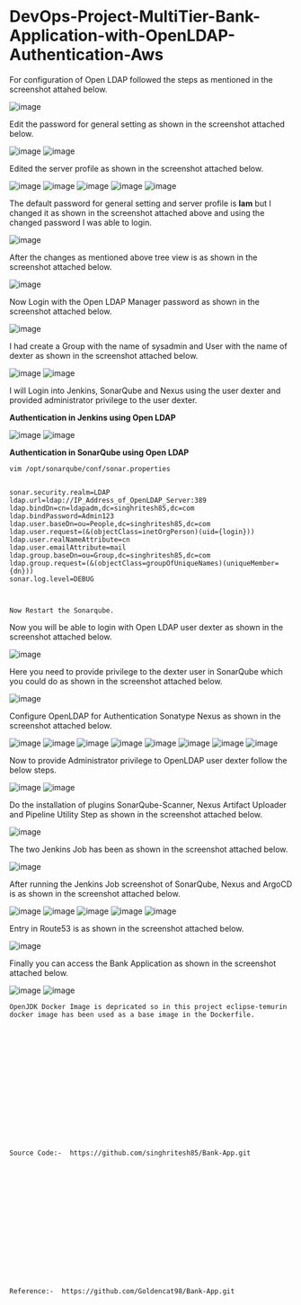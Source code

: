 # DevOps-Project-MultiTier-Bank-Application-with-OpenLDAP-Authentication-Aws

For configuration of Open LDAP followed the steps as mentioned in the screenshot attahed below.

![image](https://github.com/user-attachments/assets/9f4cdfac-4f35-466e-8bed-2dce5a17cf2c)

Edit the password for general setting as shown in the screenshot attached below.

![image](https://github.com/user-attachments/assets/bd7e3029-88a0-43a1-8847-c813d876e95d)
![image](https://github.com/user-attachments/assets/7f7c663b-60cb-4ecc-948a-bee85434a591)

Edited the server profile as shown in the screenshot attached below.

![image](https://github.com/user-attachments/assets/30103dfc-fb2b-4910-b868-d38e11a9c72e)
![image](https://github.com/user-attachments/assets/7e2a37b0-5448-4adf-b82d-b7756acb7418)
![image](https://github.com/user-attachments/assets/b4fb6cfa-1034-47ab-86d8-9ad36eb8eefd)
![image](https://github.com/user-attachments/assets/83aa6047-e7e7-4aad-97e5-9ef6c6524294)
![image](https://github.com/user-attachments/assets/e657b626-485d-4188-9a16-cf87dc697023)

The default password for general setting and server profile is **lam** but I changed it as shown in the screenshot attached above and using the changed password I was able to login.

![image](https://github.com/user-attachments/assets/3242ca94-1464-4c94-8b3b-080441af4815)

After the changes as mentioned above tree view is as shown in the screenshot attached below.

![image](https://github.com/user-attachments/assets/545dd316-322a-4a60-a89a-ce64be457a12)

Now Login with the Open LDAP Manager password as shown in the screenshot attached below.

![image](https://github.com/user-attachments/assets/abb4d59b-bde7-42d1-9bbc-7519fa09686d)

I had create a Group with the name of sysadmin and User with the name of dexter as shown in the screenshot attached below.

![image](https://github.com/user-attachments/assets/8016e788-4a09-45f2-943e-187611626b1d)
![image](https://github.com/user-attachments/assets/b6df4214-0a3a-4e6b-98e2-5ddaa3c796c4)

I will Login into Jenkins, SonarQube and Nexus using the user dexter and provided administrator privilege to the user dexter.

**Authentication in Jenkins using Open LDAP**

![image](https://github.com/user-attachments/assets/f41c3ed7-1499-4582-852a-213a0958e34b)
![image](https://github.com/user-attachments/assets/9c5c1873-9000-4042-b47f-4add34943d32)

**Authentication in SonarQube using Open LDAP**
```
vim /opt/sonarqube/conf/sonar.properties             


sonar.security.realm=LDAP
ldap.url=ldap://IP_Address_of_OpenLDAP_Server:389                                           
ldap.bindDn=cn=ldapadm,dc=singhritesh85,dc=com
ldap.bindPassword=Admin123
ldap.user.baseDn=ou=People,dc=singhritesh85,dc=com
ldap.user.request=(&(objectClass=inetOrgPerson)(uid={login}))
ldap.user.realNameAttribute=cn
ldap.user.emailAttribute=mail
ldap.group.baseDn=ou=Group,dc=singhritesh85,dc=com
ldap.group.request=(&(objectClass=groupOfUniqueNames)(uniqueMember={dn}))
sonar.log.level=DEBUG



Now Restart the Sonarqube.
```
Now you will be able to login with Open LDAP user dexter as shown in the screenshot attached below.

![image](https://github.com/user-attachments/assets/34576962-84e1-4df2-95f1-05453abf6a10)

Here you need to provide privilege to the dexter user in SonarQube which you could do as shown in the screenshot attached below.

![image](https://github.com/user-attachments/assets/144880f9-3101-4c52-8cff-e3f973388f33)

Configure OpenLDAP for Authentication Sonatype Nexus as shown in the screenshot attached below.

![image](https://github.com/user-attachments/assets/e3ae82b1-4f70-49c3-b9bf-6de998931861)
![image](https://github.com/user-attachments/assets/973f2041-2b36-4149-a8cc-c3f83ff1747e)
![image](https://github.com/user-attachments/assets/1bc25af7-a5c9-47ba-8eb2-b0f6905b8249)
![image](https://github.com/user-attachments/assets/9d8e912f-887f-4726-a509-50f969464474)
![image](https://github.com/user-attachments/assets/3cc37fd7-0f87-461d-93d0-f16668e4823b)
![image](https://github.com/user-attachments/assets/99015568-3ea0-4536-a53c-6fd697344aa2)
![image](https://github.com/user-attachments/assets/05369024-9568-4d28-b0b1-da2755f1d7f5)
![image](https://github.com/user-attachments/assets/a6862157-6f6f-4577-b6db-8c16e8b1ab10)

Now to provide Administrator privilege to OpenLDAP user dexter follow the below steps.

![image](https://github.com/user-attachments/assets/22307996-3e97-4a2f-8b19-ee19b05f9cad)
![image](https://github.com/user-attachments/assets/bac67c91-7cb2-4616-b5ac-756dc863acc8)

Do the installation of plugins SonarQube-Scanner, Nexus Artifact Uploader and Pipeline Utility Step as shown in the screenshot attached below.

![image](https://github.com/user-attachments/assets/9ed5824b-3189-46f2-8ca3-d404cc3111d3)

The two Jenkins Job has been as shown in the screenshot attached below.

![image](https://github.com/user-attachments/assets/87deb1e0-c383-44ef-8465-6ccba516db0e)

After running the Jenkins Job screenshot of SonarQube, Nexus and ArgoCD is as shown in the screenshot attached below.

![image](https://github.com/user-attachments/assets/ba35ca31-026b-4a77-9f9b-13709132db72)
![image](https://github.com/user-attachments/assets/e110e3a8-5afd-410d-8961-36b696ce22bf)
![image](https://github.com/user-attachments/assets/bc4565ab-52dc-4b72-a1e3-a0a76cfcb3fa)
![image](https://github.com/user-attachments/assets/10caca58-ee3f-4cde-bd35-6683ea0a5c9a)
![image](https://github.com/user-attachments/assets/9a3748ee-fc4c-40fb-83dc-2266eb936dff)

Entry in Route53 is as shown in the screenshot attached below.

![image](https://github.com/user-attachments/assets/f3fdc480-4ee2-4e8a-a4b3-c6faff58eb6a)

Finally you can access the Bank Application as shown in the screenshot attached below.

![image](https://github.com/user-attachments/assets/73f2f526-bb5e-43e8-8b8e-1d7414cc806c)
![image](https://github.com/user-attachments/assets/e84c3cb9-886c-48f1-80f1-7cdb99c6ab38)


```
OpenJDK Docker Image is depricated so in this project eclipse-temurin docker image has been used as a base image in the Dockerfile. 
```

<br><br/>
<br><br/>
<br><br/>
<br><br/>
<br><br/>
<br><br/>
```
Source Code:-  https://github.com/singhritesh85/Bank-App.git
```
<br><br/>
<br><br/>
<br><br/>
<br><br/>
<br><br/>
<br><br/>
```
Reference:-  https://github.com/Goldencat98/Bank-App.git
